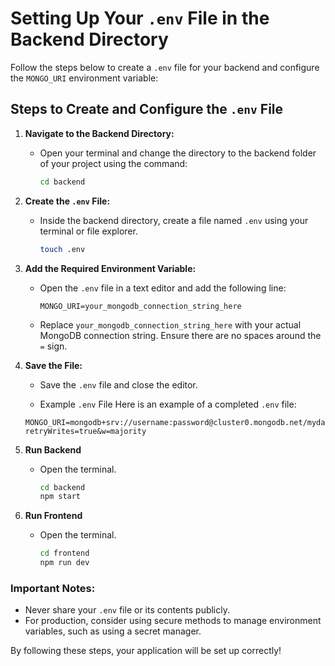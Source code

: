 # Setting Up Your `.env` File in the Backend Directory

Follow the steps below to create a `.env` file for your backend and configure the `MONGO_URI` environment variable:

## Steps to Create and Configure the `.env` File

1. **Navigate to the Backend Directory:**
   - Open your terminal and change the directory to the backend folder of your project using the command:
     ```bash
     cd backend
     ```

2. **Create the `.env` File:**
   - Inside the backend directory, create a file named `.env` using your terminal or file explorer.
     ```bash
     touch .env
     ```

3. **Add the Required Environment Variable:**
   - Open the `.env` file in a text editor and add the following line:
     ```env
     MONGO_URI=your_mongodb_connection_string_here
     ```

   - Replace `your_mongodb_connection_string_here` with your actual MongoDB connection string. Ensure there are no spaces around the `=` sign.

4. **Save the File:**
   - Save the `.env` file and close the editor.


   - Example `.env` File
   Here is an example of a completed `.env` file:

   ```env
   MONGO_URI=mongodb+srv://username:password@cluster0.mongodb.net/mydatabase?retryWrites=true&w=majority
   ```

5. **Run Backend**
   - Open the terminal.
     ```bash
     cd backend
     npm start
     ```

6. **Run Frontend**
   - Open the terminal.
     ```bash
     cd frontend
     npm run dev
     ```

### Important Notes:
- Never share your `.env` file or its contents publicly.
- For production, consider using secure methods to manage environment variables, such as using a secret manager.

By following these steps, your application will be set up correctly!
